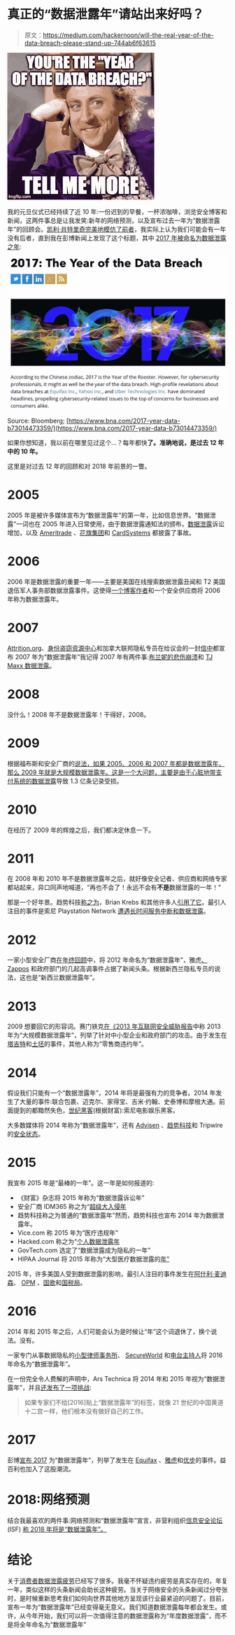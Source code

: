 # 真正的“数据泄露年”请站出来好吗？

> 原文：<https://medium.com/hackernoon/will-the-real-year-of-the-data-breach-please-stand-up-744ab6f63615>

![](img/c6cd4eed887c1253cfc6d4f19102ba7b.png)

我的元旦仪式已经持续了近 10 年:一份迟到的早餐，一杯浓咖啡，浏览安全博客和新闻，这两件事总是让我发笑:新年的网络预测，以及宣布过去一年为“数据泄露年”的回顾会。[凯利·肖特里奇](https://twitter.com/swagitda_?lang=en)[完美地模仿了前者](/@kshortridge/2018-cyber-security-predictions-d493e25162e7)，我实际上认为我们可能会有一年没有后者，直到我在彭博新闻上发现了这个标题，其中 [2017 年被命名为数据泄露之年](https://www.bna.com/2017-year-data-b73014473359/):

![](img/534d50938f3cef8d2f19c64fb3dd7014.png)

Source: Bloomberg; [https://www.bna.com/2017-year-data-b73014473359/](https://www.bna.com/2017-year-data-b73014473359/)

如果你想知道，我以前在哪里见过这个…？每年都快**了。准确地说，是过去 12 年中的 10 年。**

这里是对过去 12 年的回顾和对 2018 年前景的一瞥。

# 2005

2005 年是被许多媒体宣布为“数据泄露年”的第一年，比如信息世界。“数据泄露”一词也在 2005 年进入日常使用，由于数据泄露通知法的颁布，[数据泄露](https://www.troutman.com/files/upload/hutchins-newfrontier.pdf)诉讼增加，以及 [Ameritrade](https://www.theregister.co.uk/2007/09/15/ameritrade_database_burgled/) 、[花旗集团](http://www.nytimes.com/2005/06/07/business/personal-data-for-39-million-lost-in-transit.html)和 [CardSystems](https://www.schneier.com/blog/archives/2005/06/cardsystems_exp.html) 都披露了事故。

# 2006

2006 年是数据泄露的重要一年——主要是美国在线搜索数据泄露丑闻和 T2 美国退伍军人事务部数据泄露事件。这使得[一个博客作者](http://moritzlaw.osu.edu/students/groups/is/files/2012/02/Jones.pdf)和一个安全供应商将 2006 年称为数据泄露年。

# 2007

[Attrition.org](https://www.darkreading.com/vulnerabilities-and-threats/enterprises-arent-shivering-in-their-breaches/d/d-id/1062800)、[身份盗窃资源中心](https://www.darkreading.com/vulnerabilities-and-threats/enterprises-arent-shivering-in-their-breaches/d/d-id/1062800)和加拿大联邦隐私专员在给议会的一封[信中](https://www.priv.gc.ca/en/opc-actions-and-decisions/ar_index/200708/2007_pipeda/)都宣布 2007 年为“数据泄露年”我记得 2007 年有两件事:[布兰妮的悲伤崩溃](https://www.usmagazine.com/celebrity-news/news/britney-spears-shaved-her-head-10-years-ago-relive-her-comeback-w467019/)和 [TJ Maxx 数据泄露](https://www.computerworld.com/article/2544306/security0/tjx-data-breach--at-45-6m-card-numbers--it-s-the-biggest-ever.html)。

# 2008

没什么！2008 年不是数据泄露年！干得好，2008。

# 2009

根据福布斯和安全厂商的[说法，如果 2005、2006 和 2007 年都是数据泄露年，那么 2009 年就是大规模数据泄露年。这是一个大问题，主要是由于心脏地带支付系统](https://www.imprivata.com/intl/node/3289)[的数据泄露](https://www.wired.com/2009/01/card-processor/)导致 1.3 亿条记录受损。

# 2010

在经历了 2009 年的辉煌之后，我们都决定休息一下。

# 2011

在 2008 年和 2010 年不是数据泄露年之后，就好像安全记者、供应商和网络专家都站起来，异口同声地喊道，“再也不会了！永远不会有**不是**数据泄露的一年！”

那是一个好年景。趋势科技[称之为](http://blog.trendmicro.com/trendlabs-security-intelligence/12-for-2012-what-will-the-new-year-bring/)，Brian Krebs 和其他许多人[引用了它](https://krebsonsecurity.com/2011/11/are-you-on-the-pwnedlist/)。最引人注目的事件是索尼 Playstation Network [遭遇长时间服务中断和数据泄露](https://www.reuters.com/article/us-sony-stoldendata/sony-playstation-suffers-massive-data-breach-idUSTRE73P6WB20110427)。

# 2012

一家小型安全厂商[在年终回顾](http://rmsshredding.com/looking-back-over-2012s-data-breaches-and-learning-how-to-protect-your-data/)中，将 2012 年命名为“数据泄露年”，雅虎[、](http://rmsshredding.com/looking-back-over-2012s-data-breaches-and-learning-how-to-protect-your-data/) [Zappos](http://www.zdnet.com/article/amazons-zappos-in-massive-data-breach-24-million-affected/) 和政府部门的几起高调事件占据了新闻头条。根据新西兰隐私专员的说法，这也是“新西兰数据泄露年”。

# 2013

2009 想要回它的形容词。赛门铁克[在《2013 年互联网安全威胁报告](https://www.symantec.com/connect/blogs/2013-internet-security-threat-report-year-mega-data-breach)中称 2013 年为“大规模数据泄露年”，列举了针对中小型企业和政府部门的攻击。由于发生在[塔吉特](http://www.zdnet.com/article/anatomy-of-the-target-data-breach-missed-opportunities-and-lessons-learned/)和[土坯](https://krebsonsecurity.com/2013/10/adobe-breach-impacted-at-least-38-million-users/)的事件，其他人称为“零售商违约年”。

# 2014

假设我们只能有一个“数据泄露年”，2014 年将是最强有力的竞争者。2014 年发生了大量的事件:联合包裹、迈克尔、家得宝、吉米·约翰、史泰博和摩根大通。前面提到的都黯然失色，[世纪黑客](http://fortune.com/sony-hack-part-1/)(根据财富):索尼电影娱乐黑客。

大多数媒体将 2014 年称为“数据泄露年”，还有 [Advisen](https://www.advisenltd.com/2015/01/01/look-back-2014-year-data-breach/) 、[趋势科技](http://blog.trendmicro.com/dont-data-breach-victim-appoint-ciso-late/)和 Tripwire 的[安全状态](https://www.tripwire.com/state-of-security/security-data-protection/cyber-security/2014-the-year-of-the-breach-part-2/)。

# 2015

我宣布 2015 年是“最棒的一年”。这一年是如何报道的:

*   《财富》杂志将 2015 年称为“数据泄露诉讼年”
*   安全厂商 IDM365 称之为“[超级大入侵年](http://blog.idm365.com/2015-the-year-of-the-super-mega-breach/)
*   趋势科技称之为普通的“数据泄露年”然而，趋势科技也宣布 2014 年为数据泄露年。
*   Vice.com 称 2015 年为“医疗违规年”
*   Hacked.com 称之为“[个人数据泄露年](https://hacked.com/2015-year-breach-close-200-million-personal-records-exposed/)
*   GovTech.com 选定了“数据泄露成为隐私的一年”
*   HIPAA Journal 将 2015 年称为“大型医疗数据泄露的[年”](•%09https:/www.hipaajournal.com/healthcare-data-breaches-in-2015-2016-worse-2012)

2015 年，许多美国人受到数据泄露的影响，最引人注目的事件发生在[阿什利·麦迪森](https://en.wikipedia.org/wiki/Ashley_Madison_data_breach)、 [OPM](https://www.wired.com/2016/10/inside-cyberattack-shocked-us-government/) 、[国歌](http://fortune.com/2017/01/09/anthem-cyber-attack-foreign-government/)和[国税局](https://www.usatoday.com/story/money/2016/02/26/cyber-hack-gained-access-more-than-700000-irs-accounts/80992822/)。

# 2016

2014 年和 2015 年之后，人们可能会认为是时候让“年”这个词退休了，换个说法。没有。

一家专门从事数据隐私的[小型律师事务所](https://www.dataprivacyandsecurityinsider.com/2016/12/2016-was-the-year-of-the-data-breach/)、 [SecureWorld](https://www.secureworldexpo.com/industry-news/swwebcon-year-of-the-data-breach) 和[电台主持人](https://www.komando.com/happening-now/384838/2016-the-year-of-the-data-breach?utm_medium=nl&utm_source=notd&utm_content=2016-12-31-article-f)将 2016 年命名为“数据泄露年”。

在一份完全令人费解的声明中，Ars Technica 将 2014 年和 2015 年视为“数据泄露年”，并且[还发布了一项挑战](https://arstechnica.com/information-technology/2016/10/darknet-fraud-terrifying-scope-uk-fastest-growing-crime/):

> 如果专家们不给[2016]贴上“数据泄露年”的标签，就像 21 世纪的中国黄道十二宫一样，他们根本没有做好自己的工作。

# 2017

彭博[宣布 2017](https://www.bna.com/2017-year-data-b73014473359/) 为“数据泄露年”，列举了发生在 [Equifax](https://www.forbes.com/sites/forbestechcouncil/2017/11/29/the-equifax-data-now-that-they-have-it-how-will-hackers-use-it/#c4786ef602cd) 、[雅虎](http://money.cnn.com/2017/10/03/technology/business/yahoo-breach-3-billion-accounts/index.html)和[优步](https://www.theguardian.com/technology/2017/nov/21/uber-data-hack-cyber-attack)的事件。益百利也加入了这股潮流。

# 2018:网络预测

结合我最喜欢的两件事:网络预测和“数据泄露年”宣言，非营利组织[信息安全论坛](https://www.securityforum.org/) (ISF) [称 2018 年将是“数据泄露年”。](https://istart.co.nz/nz-feature-article/fake-news-cyber-security/)

# 结论

关于[消费者数据泄露疲劳](https://blogs.wsj.com/cmo/2014/10/09/data-breach-impact-yougov/)已经写了很多。我毫不怀疑违约疲劳是真实存在的，年复一年，类似这样的头条新闻会助长这种疲劳。当关于网络安全的头条新闻过分夸张时，是时候重新思考我们如何向世界其他地方呈现该行业最紧迫的问题了。目前，宣布一年为“数据泄露年”已经变得毫无意义。我们知道数据泄露每年都会发生。或许，从今年开始，我们可以将一次值得注意的数据泄露称为“年度数据泄露”，而不是将全年命名为“数据泄露年”